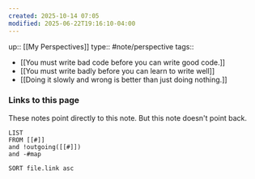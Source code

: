 ```yaml
---
created: 2025-10-14 07:05
modified: 2025-06-22T19:16:10-04:00
---
```

up:: [[My Perspectives]]
type:: #note/perspective 
tags::



- [[You must write bad code before you can write good code.]]
- [[You must write badly before you can learn to write well]]
- [[Doing it slowly and wrong is better than just doing nothing.]]

### Links to this page
These notes point directly to this note. But this note doesn't point back.
```dataview
LIST
FROM [[#]]
and !outgoing([[#]])
and -#map

SORT file.link asc
```


